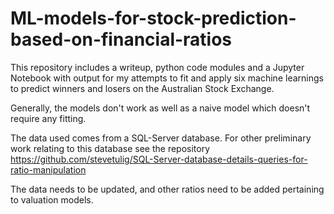 # ML-models-for-stock-prediction-based-on-financial-ratios
This repository includes a writeup, python code modules and a Jupyter Notebook
with output for my attempts to fit and apply six machine learnings
to predict winners and losers on the Australian Stock Exchange.

Generally, the models don't work as well as a naive model which doesn't require any fitting.

The data used comes from a SQL-Server database. For other preliminary work relating
to this database see the repository https://github.com/stevetulig/SQL-Server-database-details-queries-for-ratio-manipulation

The data needs to be updated, and other ratios need to be added pertaining to valuation models.
